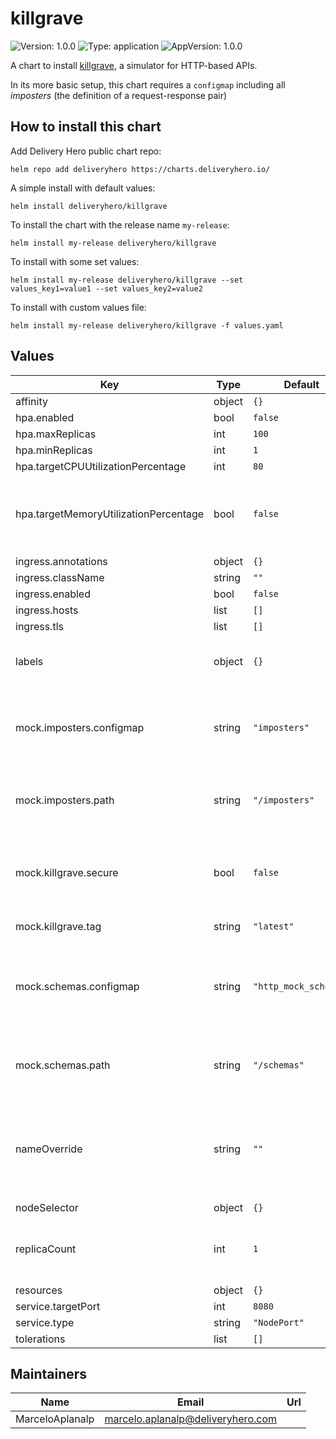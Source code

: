 # killgrave

![Version: 1.0.0](https://img.shields.io/badge/Version-1.0.0-informational?style=flat-square) ![Type: application](https://img.shields.io/badge/Type-application-informational?style=flat-square) ![AppVersion: 1.0.0](https://img.shields.io/badge/AppVersion-1.0.0-informational?style=flat-square)

A chart to install [killgrave](https://github.com/friendsofgo/killgrave), a simulator for HTTP-based APIs.

In its more basic setup, this chart requires a `configmap` including all _imposters_ (the definition of a request-response pair)

## How to install this chart

Add Delivery Hero public chart repo:

```console
helm repo add deliveryhero https://charts.deliveryhero.io/
```

A simple install with default values:

```console
helm install deliveryhero/killgrave
```

To install the chart with the release name `my-release`:

```console
helm install my-release deliveryhero/killgrave
```

To install with some set values:

```console
helm install my-release deliveryhero/killgrave --set values_key1=value1 --set values_key2=value2
```

To install with custom values file:

```console
helm install my-release deliveryhero/killgrave -f values.yaml
```

## Values

| Key | Type | Default | Description |
|-----|------|---------|-------------|
| affinity | object | `{}` |  |
| hpa.enabled | bool | `false` |  |
| hpa.maxReplicas | int | `100` |  |
| hpa.minReplicas | int | `1` |  |
| hpa.targetCPUUtilizationPercentage | int | `80` |  |
| hpa.targetMemoryUtilizationPercentage | bool | `false` | Set it to false in case you don't want to scale by memory consumption |
| ingress.annotations | object | `{}` |  |
| ingress.className | string | `""` |  |
| ingress.enabled | bool | `false` |  |
| ingress.hosts | list | `[]` |  |
| ingress.tls | list | `[]` |  |
| labels | object | `{}` | Any extra label to apply to all resources |
| mock.imposters.configmap | string | `"imposters"` | The name of the configmap containing all your imposters |
| mock.imposters.path | string | `"/imposters"` | The mounting path for your imposters folder |
| mock.killgrave.secure | bool | `false` | If killgrave server must be configured to run using TSL |
| mock.killgrave.tag | string | `"latest"` | The image tag to use |
| mock.schemas.configmap | string | `"http_mock_schemas"` | The name of the configmap containing your schemas folder. |
| mock.schemas.path | string | `"/schemas"` | The mounting path for your schemas folder |
| nameOverride | string | `""` | Set it in case you want to override the name of the deployment. By default it is set to `.Chart.Name` |
| nodeSelector | object | `{}` |  |
| replicaCount | int | `1` | Set the number of replicas in case hpa is not enabled |
| resources | object | `{}` |  |
| service.targetPort | int | `8080` |  |
| service.type | string | `"NodePort"` |  |
| tolerations | list | `[]` |  |

## Maintainers

| Name | Email | Url |
| ---- | ------ | --- |
| MarceloAplanalp | <marcelo.aplanalp@deliveryhero.com> |  |
